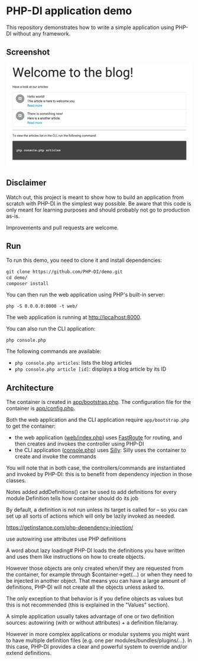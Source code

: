 # PHP-DI application demo

This repository demonstrates how to write a simple application using PHP-DI without any framework.

## Screenshot

![](screenshot.png)

## Disclaimer

Watch out, this project is meant to show how to build an application from scratch with PHP-DI in the simplest way possible. Be aware that this code is only meant for learning purposes and should probably not go to production as-is.

Improvements and pull requests are welcome.

## Run

To run this demo, you need to clone it and install dependencies:

```
git clone https://github.com/PHP-DI/demo.git
cd demo/
composer install
```

You can then run the web application using PHP's built-in server:

```
php -S 0.0.0.0:8000 -t web/
```

The web application is running at [http://localhost:8000](http://localhost:8000/).

You can also run the CLI application:

```
php console.php
```

The following commands are available:

- `php console.php articles`: lists the blog articles
- `php console.php article [id]`: displays a blog article by its ID

## Architecture

The container is created in [app/bootstrap.php](app/bootstrap.php). The configuration file for the container is [app/config.php](app/config.php).

Both the web application and the CLI application require `app/bootstrap.php` to get the container:

- the web application ([web/index.php](web/index.php)) uses [FastRoute](https://github.com/nikic/FastRoute) for routing, and then creates and invokes the controller using PHP-DI
- the CLI application ([console.php](console.php)) uses [Silly](http://mnapoli.fr/silly/): Silly uses the container to create and invoke the commands

You will note that in both case, the controllers/commands are instantiated and invoked by PHP-DI: this is to benefit from dependency injection in those classes.

Notes added 
addDefinitions() can be used to add definitions for every module
Definition tells how container should do its job 

By default, a definition is not run unless its target is called for – so you can set up all sorts of actions which will only be lazily invoked as needed.

https://getinstance.com/php-dependency-injection/

use autowiring
use attributes
use PHP definitions


A word about lazy loading#
PHP-DI loads the definitions you have written and uses them like instructions on how to create objects.

However those objects are only created when/if they are requested from the container, for example through $container->get(…) or when they need to be injected in another object. That means you can have a large amount of definitions, PHP-DI will not create all the objects unless asked to.

The only exception to that behavior is if you define objects as values but this is not recommended (this is explained in the "Values" section).


A simple application usually takes advantage of one or two definition sources: autowiring (with or without attributes) + a definition file/array.

However in more complex applications or modular systems you might want to have multiple definition files (e.g. one per modules/bundles/plugins/…). In this case, PHP-DI provides a clear and powerful system to override and/or extend definitions.

